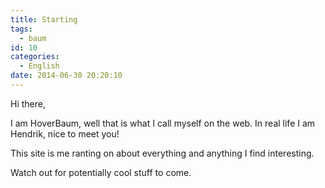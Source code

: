```yaml
---
title: Starting
tags:
  - baum
id: 10
categories:
  - English
date: 2014-06-30 20:20:10
---
```


Hi there,

I am HoverBaum, well that is what I call myself on the web. In real life I am Hendrik, nice to meet you!

This site is me ranting on about everything and anything I find interesting.

Watch out for potentially cool stuff to come.